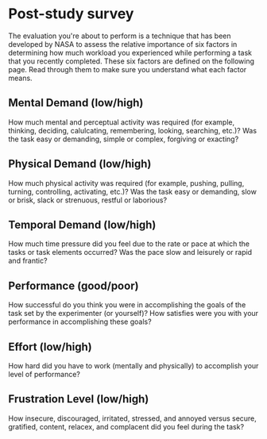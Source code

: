 # Post-study survey

The evaluation you're about to perform is a technique that has been developed by NASA to assess the relative importance of six factors in determining how much workload you experienced while performing a task that you recently completed. These six factors are defined on the following page. Read through them to make sure you understand what each factor means. 

## Mental Demand (low/high)

How much mental and perceptual activity was required (for example, thinking, deciding, calulcating, remembering, looking, searching, etc.)? Was the task easy or demanding, simple or complex, forgiving or exacting?

## Physical Demand (low/high)

How much physical activity was required (for example, pushing, pulling, turning, controlling, activating, etc.)? Was the task easy or demanding, slow or brisk, slack or strenuous, restful or laborious?

## Temporal Demand (low/high)

How much time pressure did you feel due to the rate or pace at which the tasks or task elements occurred? Was the pace slow and leisurely or rapid and frantic?

## Performance (good/poor)

How successful do you think you were in accomplishing the goals of the task set by the experimenter (or yourself)? How satisfies were you with your performance in accomplishing these goals?

## Effort (low/high)

How hard did you have to work (mentally and physically) to accomplish your level of performance?

## Frustration Level (low/high)

How insecure, discouraged, irritated, stressed, and annoyed versus secure, gratified, content, relacex, and complacent did you feel during the task?



